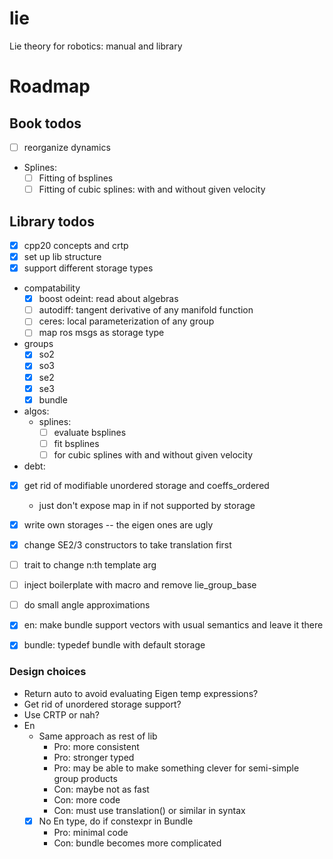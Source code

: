 # lie

Lie theory for robotics: manual and library

# Roadmap

## Book todos

- [ ] reorganize dynamics
- Splines:
  - [ ] Fitting of bsplines
  - [ ] Fitting of cubic splines: with and without given velocity

## Library todos

- [x] cpp20 concepts and crtp
- [x] set up lib structure
- [x] support different storage types
- compatability
  - [x] boost odeint: read about algebras
  - [ ] autodiff: tangent derivative of any manifold function
  - [ ] ceres: local parameterization of any group
  - [ ] map ros msgs as storage type
- groups
  - [x] so2
  - [x] so3
  - [x] se2
  - [x] se3
  - [x] bundle
- algos:
  - splines:
    - [ ] evaluate bsplines
    - [ ] fit bsplines
    - [ ] for cubic splines with and without given velocity
- debt:
 - [x] get rid of modifiable unordered storage and coeffs_ordered
    - just don't expose map in if not supported by storage
 - [x] write own storages -- the eigen ones are ugly
 - [x] change SE2/3 constructors to take translation first
 - [ ] trait to change n:th template arg
 - [ ] inject boilerplate with macro and remove lie_group_base
 - [ ] do small angle approximations
 - [x] en: make bundle support vectors with usual semantics and leave it there
 - [x] bundle: typedef bundle with default storage


### Design choices

 - Return auto to avoid evaluating Eigen temp expressions?
 - Get rid of unordered storage support?
 - Use CRTP or nah?
 - En
   - Same approach as rest of lib
     - Pro: more consistent
     - Pro: stronger typed
     - Pro: may be able to make something clever for semi-simple group products
     - Con: maybe not as fast
     - Con: more code
     - Con: must use translation() or similar in syntax
   - [x] No En type, do if constexpr in Bundle
     - Pro: minimal code
     - Con: bundle becomes more complicated
